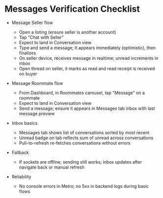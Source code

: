 # Messages Verification Checklist

- Message Seller flow
  - Open a listing (ensure seller is another account)
  - Tap "Chat with Seller"
  - Expect to land in Conversation view
  - Type and send a message; it appears immediately (optimistic), then finalizes
  - On seller device, receives message in realtime; unread increments in inbox
  - Open thread on seller, it marks as read and read receipt is received on buyer

- Message Roommate flow
  - From Dashboard, in Roommates carousel, tap "Message" on a roommate
  - Expect to land in Conversation view
  - Send a message; ensure it appears in Messages tab inbox with last message preview

- Inbox basics
  - Messages tab shows list of conversations sorted by most recent
  - Unread badge on tab reflects sum of unread across conversations
  - Pull-to-refresh re-fetches conversations without errors

- Fallback
  - If sockets are offline, sending still works; inbox updates after navigate back or manual refresh

- Reliability
  - No console errors in Metro; no 5xx in backend logs during basic flows 